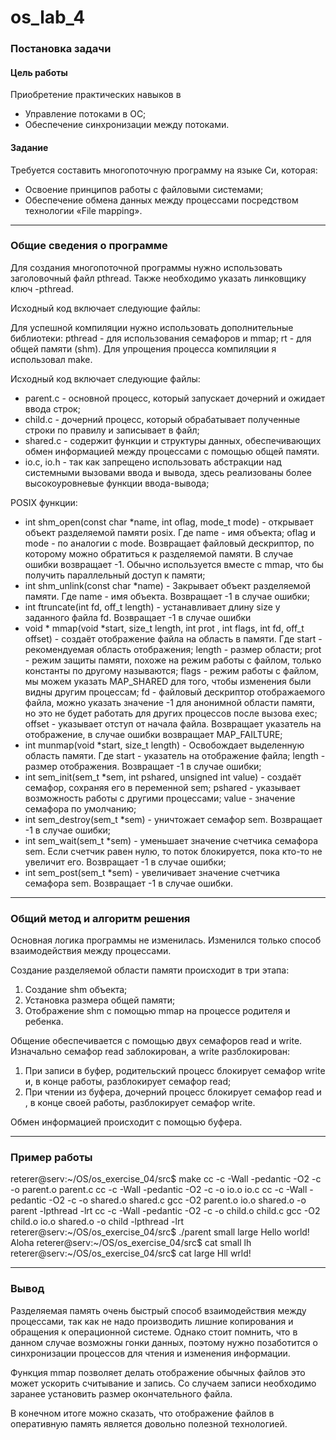 # os_lab_4

### Постановка задачи

#### Цель работы

Приобретение практических навыков в

- Управление потоками в ОС;
- Обеспечение синхронизации между потоками.

#### Задание

Требуется составить многопоточную программу на языке Си, которая:

- Освоение принципов работы с файловыми системами;
- Обеспечение обмена данных между процессами посредством технологии «File mapping».

---

### Общие сведения о программе

Для создания многопоточной программы нужно использовать заголовочный файл pthread. Также необходимо указать линковщику ключ -pthread.

Исходный код включает следующие файлы:

Для успешной компиляции нужно использовать дополнительные библиотеки: pthread - для использования семафоров и mmap; rt - для общей памяти (shm). Для упрощения процесса компиляции я использовал make.

Исходный код включает следующие файлы:

- parent.c - основной процесс, который запускает дочерний и ожидает ввода строк;
- child.c - дочерний процесс, который обрабатывает полученные строки по правилу и записывает в файл;
- shared.c - содержит функции и структуры данных, обеспечивающих обмен информацией между процессами с помощью общей памяти.
- io.c, io.h - так как запрещено использовать абстракции над системными вызовами ввода и вывода, здесь реализованы более высокоуровневые функции ввода-вывода;

POSIX функции:

- int shm_open(const char \*name, int oflag, mode_t mode) - открывает объект разделяемой памяти posix. Где name - имя объекта; oflag и mode - по аналогии с mode. Возвращает файловый дескриптор, по которому можно обратиться к разделяемой памяти. В случае ошибки возвращает -1. Обычно используется вместе с mmap, что бы получить параллельный доступ к памяти;
- int shm_unlink(const char \*name) - Закрывает объект разделяемой памяти. Где name - имя объекта. Возвращает -1 в случае ошибки;
- int ftruncate(int fd, off_t length) - устанавливает длину size у заданного файла fd. Возвращает -1 в случае ошибки
- void * mmap(void *start, size_t length, int prot , int flags, int fd, off_t offset) - создаёт отображение файла на область в памяти. Где start - рекомендуемая область отображения; length - размер области; prot - режим защиты памяти, похоже на режим работы с файлом, только константы по другому называются; flags - режим работы с файлом, мы можем указать MAP_SHARED для того, чтобы изменения были видны другим процессам; fd - файловый дескриптор отображаемого файла, можно указать значение -1 для анонимной области памяти, но это не будет работать для других процессов после вызова exec; offset - указывает отступ от начала файла. Возвращает указатель на отображение, в случае ошибки возвращает MAP_FAILTURE;
- int munmap(void \*start, size_t length) - Освобождает выделенную область памяти. Где start - указатель на отображение файла; length - размер отображения. Возвращает -1 в случае ошибки;
- int sem_init(sem_t \*sem, int pshared, unsigned int value) - создаёт семафор, сохраняя его в переменной sem; pshared - указывает возможность работы с другими процессами; value - значение семафора по умолчанию;
- int sem_destroy(sem_t \*sem) - уничтожает семафор sem. Возвращает -1 в случае ошибки;
- int sem_wait(sem_t \*sem) - уменьшает значение счетчика семафора sem. Если счетчик равен нулю, то поток блокируется, пока кто-то не увеличит его. Возвращает -1 в случае ошибки;
- int sem_post(sem_t \*sem) - увеличивает значение счетчика семафора sem. Возвращает -1 в случае ошибки.

---

### Общий метод и алгоритм решения

Основная логика программы не изменилась. Изменился только способ взаимодействия между процессами.

Создание разделяемой области памяти происходит в три этапа:

1. Создание shm объекта;
2. Установка размера общей памяти;
3. Отображение shm с помощью mmap на процессе родителя и ребенка.

Общение обеспечивается с помощью двух семафоров read и write. Изначально семафор read заблокирован, а write разблокирован:

1. При записи в буфер, родительский процесс блокирует семафор write и, в конце работы, разблокирует семафор read;
2. При чтении из буфера, дочерний процесс блокирует семафор read и , в конце своей работы, разблокирует семафор write.

Обмен информацией происходит с помощью буфера.

---

### Пример работы

reterer@serv:~/OS/os_exercise_04/src$ make
cc -c -Wall -pedantic -O2 -c -o parent.o parent.c
cc -c -Wall -pedantic -O2 -c -o io.o io.c
cc -c -Wall -pedantic -O2 -c -o shared.o shared.c
gcc -O2 parent.o io.o shared.o -o parent -lpthread -lrt
cc -c -Wall -pedantic -O2 -c -o child.o child.c
gcc -O2 child.o io.o shared.o -o child -lpthread -lrt
reterer@serv:~/OS/os_exercise_04/src$ ./parent small large
Hello world!
Aloha
reterer@serv:~/OS/os_exercise_04/src$ cat small
lh
reterer@serv:~/OS/os_exercise_04/src$ cat large
Hll wrld!

---

### Вывод

Разделяемая память очень быстрый способ взаимодействия между процессами, так как не надо производить лишние копирования и обращения к операционной системе. Однако стоит помнить, что в данном случае возможны гонки данных, поэтому нужно позаботится о синхронизации процессов для чтения и изменения информации.

Функция mmap позволяет делать отображение обычных файлов это может ускорить считывание и запись. Со случаем записи необходимо заранее установить размер окончательного файла.

В конечном итоге можно сказать, что отображение файлов в оперативную память является довольно полезной технологией.
